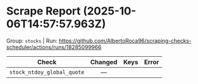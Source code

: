 # Scrape Report (2025-10-06T14:57:57.963Z)

Group: `stocks`  |  Run: https://github.com/AlbertoRoca96/scraping-checks-scheduler/actions/runs/18285099966

| Check | Changed | Keys | Error |
|---|:---:|:--|:--|
| `stock_ntdoy_global_quote` | — |  |  |
